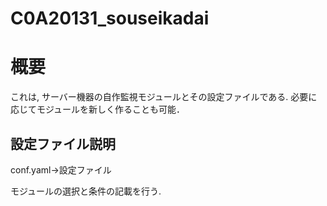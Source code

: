 # C0A20131_souseikadai

# 概要
これは, サーバー機器の自作監視モジュールとその設定ファイルである. 必要に応じてモジュールを新しく作ることも可能．

## 設定ファイル説明
conf.yaml→設定ファイル

モジュールの選択と条件の記載を行う.




